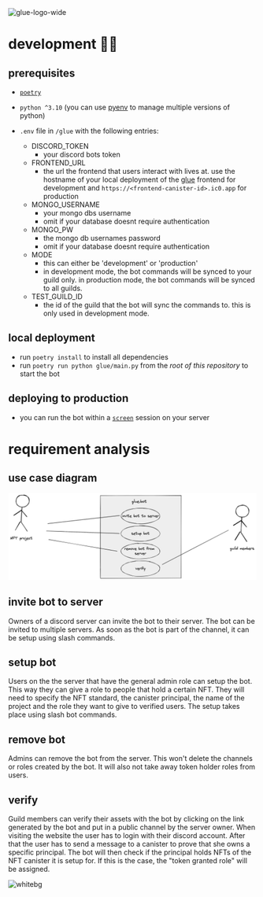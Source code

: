 <img width="1225" alt="glue-logo-wide" src="https://user-images.githubusercontent.com/32162112/174629275-00deff63-7ff2-4f5e-9df9-40576b26c30f.png">

# development 👷‍♀️

## prerequisites

-   [`poetry`](https://python-poetry.org/)
-   `python ^3.10` (you can use [pyenv](https://github.com/pyenv/pyenv#installation) to manage multiple versions of python)
-   `.env` file in `/glue` with the following entries:

    -   DISCORD_TOKEN
        -   your discord bots token
    -   FRONTEND_URL
        -   the url the frontend that users interact with lives at. use the hostname of your local deployment of the [glue](https://github.com/glue-org/glue) frontend for development and `https://<frontend-canister-id>.ic0.app` for production
    -   MONGO_USERNAME
        -   your mongo dbs username
        -   omit if your database doesnt require authentication
    -   MONGO_PW
        -   the mongo db usernames password
        -   omit if your database doesnt require authentication
    -   MODE
        -   this can either be 'development' or 'production'
        -   in development mode, the bot commands will be synced to your guild only. in production mode, the bot commands will be synced to all guilds.
    -   TEST_GUILD_ID
        -   the id of the guild that the bot will sync the commands to. this is only used in development mode.

## local deployment

-   run `poetry install` to install all dependencies
-   run `poetry run python glue/main.py` from the _root of this repository_ to start the bot

## deploying to production

-   you can run the bot within a [`screen`](https://linuxize.com/post/how-to-use-linux-screen/) session on your server

# requirement analysis

## use case diagram

![](./docs/comics/requirements.png)

## invite bot to server

Owners of a discord server can invite the bot to their server. The bot can be invited to multiple servers. As soon as the bot is part of the channel, it can be setup using slash commands.

## setup bot

Users on the the server that have the general admin role can setup the bot. This way they can give a role to people that hold a certain NFT. They will need to specify the NFT standard, the canister principal, the name of the project and the role they want to give to verified users. The setup takes place using slash bot commands.

## remove bot

Admins can remove the bot from the server. This won't delete the channels or roles created by the bot. It will also not take away token holder roles from users.

## verify

Guild members can verify their assets with the bot by clicking on the link generated by the bot and put in a public channel by the server owner. When visiting the website the user has to login with their discord account. After that the user has to send a message to a canister to prove that she owns a specific principal. The bot will then check if the principal holds NFTs of the NFT canister it is setup for. If this is the case, the "token granted role" will be assigned.

![whitebg](https://user-images.githubusercontent.com/32162112/174501213-df21aa46-e217-4e40-a61c-eadd8d9e164d.png)
